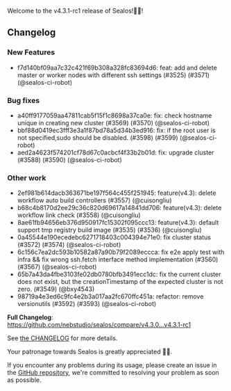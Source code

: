 Welcome to the v4.3.1-rc1 release of Sealos!🎉🎉!



## Changelog
### New Features
* f7d140bf09aa7c32c421f69b308a328fc83694d6: feat: add and delete master or worker nodes with different ssh settings (#3525) (#3571) (@sealos-ci-robot)
### Bug fixes
* a40ff9177059aa47811cab5f15f1c8698a37ca0e: fix: check hostname unique in creating new cluster (#3569) (#3570) (@sealos-ci-robot)
* bbf88d0419ec3fff3e3a1f87bd78a5d34b3ed916: fix: if the root user is not specified,sudo should be disabled. (#3598) (#3599) (@sealos-ci-robot)
* aed2a4623f574201cf78d67c0acbcf4f33b2b01d: fix: upgrade cluster (#3588) (#3590) (@sealos-ci-robot)
### Other work
* 2ef981b614dacb363671be197f564c455f251945: feature(v4.3):  delete workflow auto build controllers (#3557) (@cuisongliu)
* b68c4b8170d2ee29c36c820d69617a14841dd706: feature(v4.3):  delete workflow link check (#3558) (@cuisongliu)
* 8ae61fb94656eb376d950917fc15302f095ccc13: feature(v4.3): default support tmp registry build image (#3535) (#3536) (@cuisongliu)
* 0a45544e190ecedebc6271718403c004394e71e0: fix cluster status (#3572) (#3574) (@sealos-ci-robot)
* 6c156c7ea2dc593b10582a87a90b79f2089eccca: fix e2e apply test with infra && fix wrong ssh.fetch interface method implementation (#3560) (#3567) (@sealos-ci-robot)
* 65b7a43da4fbe3103fe02db0780bfb3491ecc1dc: fix the current cluster does not exist, but the creationTimestamp of the expected cluster is not zero. (#3549) (@bxy4543)
* 98719a4e3ed6c9fc4e2b3a017aa2fc670ffc451a: refactor: remove versionutils (#3592) (#3593) (@sealos-ci-robot)

**Full Changelog**: https://github.com/nebstudio/sealos/compare/v4.3.0...v4.3.1-rc1

See [the CHANGELOG](https://github.com/nebstudio/sealos/blob/main/CHANGELOG/CHANGELOG.md) for more details.

Your patronage towards Sealos is greatly appreciated 🎉🎉.

If you encounter any problems during its usage, please create an issue in the [GitHub repository](https://github.com/nebstudio/sealos), we're committed to resolving your problem as soon as possible.
